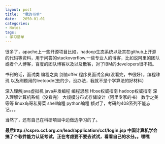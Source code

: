 ```yaml
---
layout: post
title:  "我的书单"
date:   2050-01-01
categories: 
- Notes 
tags:
- 学习清单
---
```



很多了，apache上一些开源项目比如，hadoop生态系统以及其在github上开源的代码等资料，用于问答的stackoverflow.一些专业人的博客，比如说阿里的团队或者个人博客，百度的团队博客以及以及散客，对了IBM的developers很不错。

书刊的话，面试类 编程之美 剑值offer  程序员面试金典(没看完，书很好），编程珠玑 以及刷题用的leetcode(去的少，没办法，我就不是个学算法的好材料）

深入理解java虚拟机  java并发编程  编程思想 Hbse权威指南 hadoop权威指南 深入理解计算机系统（没看完）  大规模分布式存储设计（阿里专家的书）  数学之美 等等  linux鸟哥私房菜  shell编程 python编程   额对了，考研的408系列不能忘记。。。

当然了，还有自己在科研项目中边做边学习的了。


**最后http://cspro.ccf.org.cn/lead/application/ccf/login.jsp 中国计算机学会搞了个软件能力认证考试，正在考虑要不要去试试，看看自己的水分。。嘿嘿**
